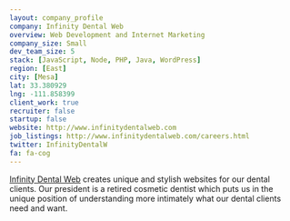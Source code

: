 ```yaml
---
layout: company_profile
company: Infinity Dental Web
overview: Web Development and Internet Marketing
company_size: Small
dev_team_size: 5
stack: [JavaScript, Node, PHP, Java, WordPress]
region: [East]
city: [Mesa]
lat: 33.380929
lng: -111.858399
client_work: true
recruiter: false
startup: false
website: http://www.infinitydentalweb.com
job_listings: http://www.infinitydentalweb.com/careers.html
twitter: InfinityDentalW
fa: fa-cog
---
```


[Infinity Dental Web](http://www.infinitydentalweb.com "Dental Websites") creates unique and stylish websites for our dental clients. Our president is a retired cosmetic dentist which puts us in the unique position of understanding more intimately what our dental clients need and want.
